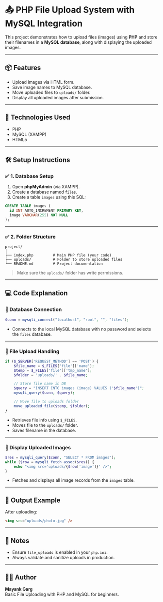 

# 📤 PHP File Upload System with MySQL Integration

This project demonstrates how to upload files (images) using **PHP** and store their filenames in a **MySQL database**, along with displaying the uploaded images.

---

## 📦 Features

- Upload images via HTML form.
- Save image names to MySQL database.
- Move uploaded files to `uploads/` folder.
- Display all uploaded images after submission.

---

## 🧱 Technologies Used

- PHP
- MySQL (XAMPP)
- HTML5

---

## 🛠️ Setup Instructions

### ✅ 1. Database Setup

1. Open **phpMyAdmin** (via XAMPP).
2. Create a database named `files`.
3. Create a table `images` using this SQL:

```sql
CREATE TABLE images (
  id INT AUTO_INCREMENT PRIMARY KEY,
  image VARCHAR(255) NOT NULL
);
```

---

### ✅ 2. Folder Structure

```plaintext
project/
│
├── index.php         # Main PHP file (your code)
├── uploads/          # Folder to store uploaded files
└── README.md         # Project documentation
```

> Make sure the `uploads/` folder has write permissions.

---

## 💻 Code Explanation

### 🔹 Database Connection

```php
$conn = mysqli_connect("localhost", "root", "", "files");
```
- Connects to the local MySQL database with no password and selects the `files` database.

---

### 🔹 File Upload Handling

```php
if ($_SERVER['REQUEST_METHOD'] == 'POST') {
    $file_name = $_FILES['file']['name'];
    $temp = $_FILES['file']['tmp_name'];
    $folder = 'uploads/' . $file_name;

    // Store file name in DB
    $query = "INSERT INTO images (image) VALUES ('$file_name')";
    mysqli_query($conn, $query);

    // Move file to uploads folder
    move_uploaded_file($temp, $folder);
}
```
- Retrieves file info using `$_FILES`.
- Moves file to the `uploads/` folder.
- Saves filename in the database.

---

### 🔹 Display Uploaded Images

```php
$res = mysqli_query($conn, "SELECT * FROM images");
while ($row = mysqli_fetch_assoc($res)) {
    echo "<img src='uploads/{$row['image']}' />";
}
```
- Fetches and displays all image records from the `images` table.

---

## 📸 Output Example

After uploading:
```html
<img src="uploads/photo.jpg" />
```

---

## 📝 Notes

- Ensure `file_uploads` is enabled in your `php.ini`.
- Always validate and sanitize uploads in production.

---

## 👨‍💻 Author

**Mayank Garg**  
Basic File Uploading with PHP and MySQL for beginners.

```
